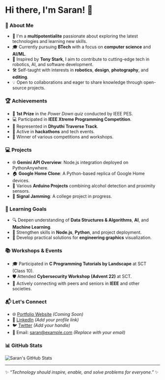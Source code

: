 # Hi there, I'm Saran! 👋

### 🚀 About Me

- 🌟 I'm a **multipotentialite** passionate about exploring the latest technologies and learning new skills.
- 🎓 Currently pursuing **BTech** with a focus on **computer science** and **AI/ML**.
- 🤖 Inspired by **Tony Stark**, I aim to contribute to cutting-edge tech in robotics, AI, and software development.
- 🛠️ Self-taught with interests in **robotics**, **design**, **photography**, and **editing**.
- 💡 Open to collaborations and eager to share knowledge through open-source projects.

### 🏆 Achievements

- 🥇 **1st Prize** in the *Power Down quiz* conducted by IEEE PES.
- 💻 Participated in **IEEE Xtreme Programming Competition**.
- 🏅 Represented in **Dhyuthi Traverse Track**.
- 🌟 Active in **hackathons** and tech events.
- 🎉 Winner of various competitions and workshops.

### 💻 Projects

- 🌐 **Gemini API Overview**: Node.js integration deployed on PythonAnywhere.
- 🏠 **Google Home Clone**: A Python-based replica of Google Home devices.
- 🤖 Various **Arduino Projects** combining alcohol detection and proximity sensors.
- 📡 **Signal Jamming**: A college project in progress.

### 🌱 Learning Goals

- 🔍 Deepen understanding of **Data Structures & Algorithms**, **AI**, and **Machine Learning**.
- 🔧 Strengthen skills in **Node.js**, **Python**, and project deployment.
- 🧩 Develop practical solutions for **engineering graphics** visualization.

### 📚 Workshops & Events

- 🎓 Participated in **C Programming Tutorials by Landscape** at SCT (Class 10).
- 🛡️ Attended **Cybersecurity Workshop (Advent 22)** at SCT.
- 🤝 Actively connecting with peers and seniors in **IEEE** and other societies.

### 📬 Let's Connect

- 🌐 [Portfolio Website](#) *(Coming Soon)*
- 💼 [LinkedIn](https://www.linkedin.com/) *(Add your profile link)*
- 🐦 [Twitter](https://twitter.com/) *(Add your handle)*
- 📧 Email: saran@example.com *(Replace with your email)*

### 📊 GitHub Stats

![Saran's GitHub Stats](https://github-readme-stats.vercel.app/api?username=yourusername&show_icons=true&theme=radical)

---

✨ *“Technology should inspire, enable, and solve problems for everyone.”* ✨
